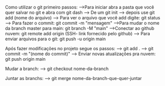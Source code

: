 Como utilizar o git primeiro passos:
-->Para iniciar abra a pasta que você quer salvar no git e abra com git dash
--> De um git init
--> depois use git add (nome do arquivo)
--> Para ver o arquivo que você add digite: git status
--> Para fazer o commit: git commit -m "mensagem"
-->Para mudar o nome da branch master para main: git branch -M "main"
-->Conectar ao github nuvem: git remote add origin (SSH- link fornecido pelo github)
--> Para enviar arquivos para o git: git push -u origin main

Após fazer modificações no projeto segue os passos:
--> git add .
--> git commit -m "(nome do commit)"
--> Enviar novas atualizações pra nuvem: git push origin main

Mudar a branch:
--> git checkout nome-da-branch

Juntar as branchs:
--> git merge nome-da-branch-que-quer-juntar